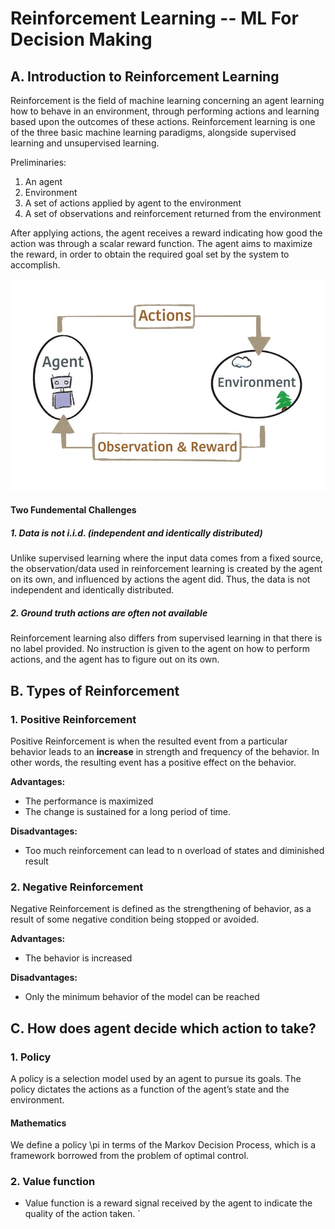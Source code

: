 
# Reinforcement Learning -- ML For Decision Making

## A. Introduction to Reinforcement Learning

Reinforcement is the field of machine learning concerning an agent learning how to behave in an environment, through performing actions and learning based upon the outcomes of these actions.  Reinforcement learning is one of the three basic machine learning paradigms, alongside supervised learning and unsupervised learning. 

Preliminaries:
1. An agent
2. Environment
3. A set of actions applied by agent to the environment
4. A set of observations and reinforcement returned from the environment

After applying actions, the agent receives a reward indicating how good the action was through a scalar reward function. The agent aims to maximize the reward, in order to obtain the required goal set by the system to accomplish. 

![This is an image](https://github.com/SiyaoChen103/Reinforcement-Learning/blob/main/RL-image.jpg?raw=true)

#### Two Fundemental Challenges
##### 1. Data is not i.i.d. (independent and identically distributed)
Unlike supervised learning where the input data comes from a fixed source, the observation/data used in reinforcement learning is created by the agent on its own, and influenced by actions the agent did. Thus, the data is not independent and identically distributed.

##### 2. Ground truth actions are often not available
Reinforcement learning also differs from supervised learning in that there is no label provided. No instruction is given to the agent on how to perform actions, and the agent has to figure out on its own.

## B. Types of Reinforcement
  ### 1. Positive Reinforcement
Positive Reinforcement is when the resulted event from a particular behavior leads to an **increase** in strength and frequency of the behavior. In other words, the resulting event has a positive effect on the behavior.

**Advantages:**
 - The performance is maximized
 - The change is sustained for a long period of time.
 
**Disadvantages:**
 - Too much reinforcement can lead to n overload of states and diminished result

  ### 2. Negative Reinforcement
Negative Reinforcement is defined as the strengthening of behavior, as a result of some negative condition being stopped or avoided. 
  
**Advantages:**
 - The behavior is increased

**Disadvantages:**
 - Only the minimum behavior of the model can be reached

## C. How does agent decide which action to take?
### **1. Policy**
A policy is a selection model used by an agent to pursue its goals. The policy dictates the actions as a function of the agent’s state and the environment.

#### Mathematics 
We define a policy \pi in terms of the Markov Decision Process, which is a framework borrowed from the problem of optimal control.
      
### **2. Value function**
  - Value function is a reward signal received by the agent to indicate the quality of the action taken.
      `
